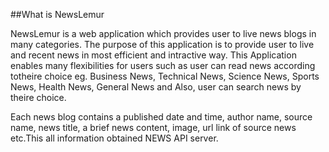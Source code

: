 ##What is NewsLemur


NewsLemur is a web application which provides user to live news blogs in many categories. The purpose of this application is to provide user to live and recent news in most efficient and intractive way. This Application enables many flexibilities for users such as user can read news according totheire choice eg. Business News, Technical News, Science News, Sports News, Health News, General News and Also, user can search news by
theire choice.

Each news blog contains a published date and time, author name, source name, news title, a brief news content, image, url link of source news etc.This all information obtained NEWS API server.
